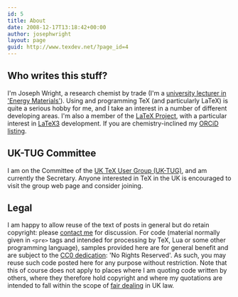 ```yaml
---
id: 5
title: About
date: 2008-12-17T13:18:42+00:00
author: josephwright
layout: page
guid: http://www.texdev.net/?page_id=4
---
```

<h2>Who writes this stuff?</h2>

I'm Joseph Wright, a research chemist by trade (I'm a <a href="https://www.uea.ac.uk/chemistry/people/profile/joseph-wright">university lecturer in 'Energy Materials'</a>). Using and programming TeX (and particularly LaTeX) is quite a serious hobby for me, and I take an interest in a number of different developing areas. I'm also a member of the <a href="http://www.latex-project.org" title="The LaTeX Project Homepage">LaTeX Project</a>, with a particular interest in <a href="http://www.latex-project.org/latex3.html" title="LaTeX3 Homepage">LaTeX3</a> development. If you  are chemistry-inclined my <a href="http://orcid.org/0000-0001-9603-1001">ORCiD listing</a>.

<h2>UK-TUG Committee</h2>

I am on the Committee of the <a href="http://uk.tug.org/">UK TeX User Group (UK-TUG)</a>, and am currently the Secretary. Anyone interested in TeX in the UK is encouraged to visit the group web page and consider joining.

<h2>Legal</h2>

I am happy to allow reuse of the text of posts in general but do retain copyright: please <a href="mailto:joseph.wright@morningstar2.co.uk">contact me</a> for discussion. For code (material normally given in <code>&lt;pre&gt;</code> tags and intended for processing by TeX, Lua or some other programming language), samples provided here are for general benefit and are subject to the <a href="https://creativecommons.org/publicdomain/zero/1.0/">CC0 dedication</a>: 'No Rights Reserved'. As such, you may reuse such code posted here for any purpose without restriction. Note that this of course does not apply to places where I am quoting code written by others, where they therefore hold copyright and where my quotations are intended to fall within the scope of <a href="https://www.copyrightservice.co.uk/copyright/p27_work_of_others#fair_dealing">fair dealing</a> in UK law.